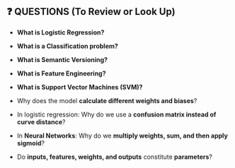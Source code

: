 ## ❓ QUESTIONS (To Review or Look Up)

- **What is Logistic Regression?** 
    
- **What is a Classification problem?**
    
- **What is Semantic Versioning?**
    
- **What is Feature Engineering?**
    
- **What is Support Vector Machines (SVM)?**
    
- Why does the model **calculate different weights and biases**?
    
- In logistic regression: Why do we use a **confusion matrix instead of curve distance**?
    
- In **Neural Networks**: Why do we **multiply weights, sum, and then apply sigmoid**?
    
- Do **inputs, features, weights, and outputs** constitute **parameters**?